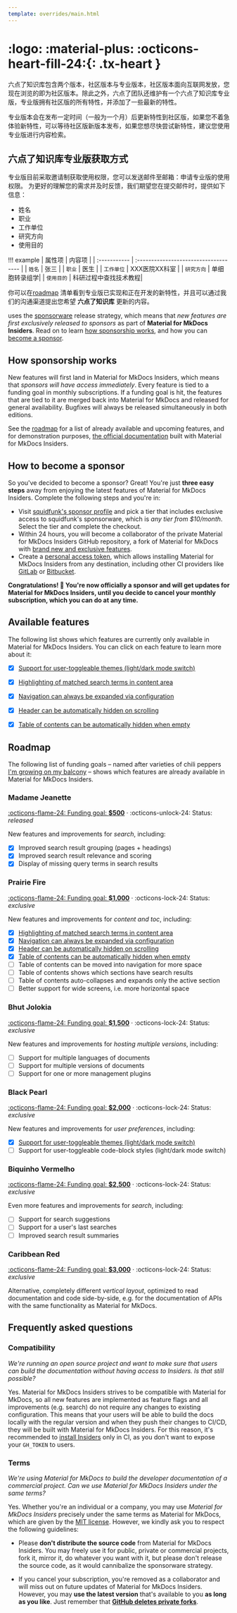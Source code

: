 ```yaml
---
template: overrides/main.html
---
```


# <span hidden>专业版本</span> :logo: :material-plus: :octicons-heart-fill-24:{: .tx-heart }

六点了知识库包含两个版本，社区版本与专业版本，社区版本面向互联网发放，您现在浏览的即为社区版本。除此之外，六点了团队还维护有一个六点了知识库专业版，专业版拥有社区版的所有特性，并添加了一些最新的特性。

专业版本会在发布一定时间（一般为一个月）后更新特性到社区版，如果您不着急体验新特性，可以等待社区版新版本发布，如果您想尽快尝试新特性，建议您使用专业版进行内容检索。

## 六点了知识库专业版获取方式

专业版目前采取邀请制获取使用权限，您可以发送邮件至邮箱：申请专业版的使用权限。
为更好的理解您的需求并及时反馈，我们期望您在提交邮件时，提供如下信息：

- 姓名
-  职业
- 工作单位
- 研究方向
- 使用目的

!!! example
    | 属性项      | 内容项                         |
    | :----------- | :------------------------------------ |
    | `姓名`       | 张三  |
    | `职业`       | 医生 |
    | `工作单位`    | XXX医院XX科室 |
    | `研究方向`    | 单细胞转录组学|
    | `使用目的`    | 科研过程中查找技术教程|



你可以在[roadmap][4] 清单看到专业版已实现和正在开发的新特性，并且可以通过我们的沟通渠道提出您希望 __六点了知识库__ 更新的内容。

uses the [sponsorware][1] release strategy, which means
that _new features are first exclusively released to sponsors_ as part of
__Material for MkDocs Insiders__. Read on to learn [how sponsorship works][2],
and how you can [become a sponsor][3].

[1]: https://github.com/sponsorware/docs
[2]: #how-sponsorship-works
[3]: #how-to-become-a-sponsor

## How sponsorship works

New features will first land in Material for MkDocs Insiders, which means that
_sponsors will have access immediately_. Every feature is tied to a funding
goal in monthly subscriptions. If a funding goal is hit, the features that are
tied to it are merged back into Material for MkDocs and released for general
availability. Bugfixes will always be released simultaneously in both editions.

See the [roadmap][4] for a list of already available and upcoming features, and
for demonstration purposes, [the official documentation][5] built with Material
for MkDocs Insiders.

[4]: #roadmap
[5]: https://squidfunk.github.io/mkdocs-material-insiders/

## How to become a sponsor

So you've decided to become a sponsor? Great! You're just __three easy steps__
away from enjoying the latest features of Material for MkDocs Insiders.
Complete the following steps and you're in:

- Visit [squidfunk's sponsor profile][6] and pick a tier that includes exclusive
  access to squidfunk's sponsorware, which is _any tier from $10/month_. Select
  the tier and complete the checkout.
- Within 24 hours, you will become a collaborator of the private Material for
  MkDocs Insiders GitHub repository, a fork of Material for MkDocs with
  [brand new and exclusive features][7].
- Create a [personal access token][8], which allows installing Material for
  MkDocs Insiders from any destination, including other CI providers like
  [GitLab][9] or [Bitbucket][10].

__Congratulations! :partying_face: You're now officially a sponsor and will
get updates for Material for MkDocs Insiders, until you decide to cancel your
monthly subscription, which you can do at any time.__

[6]: https://github.com/sponsors/squidfunk
[7]: #roadmap
[8]: https://docs.github.com/en/github/authenticating-to-github/creating-a-personal-access-token
[9]: https://gitlab.com
[10]: https://bitbucket.org

## Available features

The following list shows which features are currently only available in Material
for MkDocs Insiders. You can click on each feature to learn more about it:

- [x] [Support for user-toggleable themes (light/dark mode switch)][11]
- [x] [Highlighting of matched search terms in content area][12]
- [x] [Navigation can always be expanded via configuration][13]
- [x] [Header can be automatically hidden on scrolling][14]
- [x] [Table of contents can be automatically hidden when empty][15]

  [11]: setup/changing-the-colors.md#color-palette-toggle
  [12]: setup/setting-up-site-search.md#highlighting-search
  [13]: setup/setting-up-navigation.md#navigation-expansion
  [14]: setup/setting-up-the-header.md#automatic-hiding
  [15]: setup/setting-up-navigation.md#automatic-hiding

## Roadmap

The following list of funding goals – named after varieties of chili peppers 
[I'm growing on my balcony][16] – shows which features are already available
in Material for MkDocs Insiders.

[16]: https://www.instagram.com/squidfunk/

### Madame Jeanette

[:octicons-flame-24: Funding goal: __$500__][6] ·
:octicons-unlock-24: Status: _released_

New features and improvements for _search_, including:

- [x] Improved search result grouping (pages + headings)
- [x] Improved search result relevance and scoring
- [x] Display of missing query terms in search results

### Prairie Fire

[:octicons-flame-24: Funding goal: __$1,000__][6] ·
:octicons-lock-24: Status: _exclusive_

New features and improvements for _content and toc_, including:

- [x] [Highlighting of matched search terms in content area][12]
- [x] [Navigation can always be expanded via configuration][13]
- [x] [Header can be automatically hidden on scrolling][14]
- [x] [Table of contents can be automatically hidden when empty][15]
- [ ] Table of contents can be moved into navigation for more space
- [ ] Table of contents shows which sections have search results
- [ ] Table of contents auto-collapses and expands only the active section
- [ ] Better support for wide screens, i.e. more horizontal space

### Bhut Jolokia

[:octicons-flame-24: Funding goal: __$1,500__][6] ·
:octicons-lock-24: Status: _exclusive_

New features and improvements for _hosting multiple versions_, including:

- [ ] Support for multiple languages of documents 
- [ ] Support for multiple versions of documents
- [ ] Support for one or more management plugins

### Black Pearl

[:octicons-flame-24: Funding goal: __$2,000__][6] ·
:octicons-lock-24: Status: _exclusive_

New features and improvements for _user preferences_, including:

- [x] [Support for user-toggleable themes (light/dark mode switch)][11]
- [ ] Support for user-toggleable code-block styles (light/dark mode switch)

### Biquinho Vermelho

[:octicons-flame-24: Funding goal: __$2,500__][6] ·
:octicons-lock-24: Status: _exclusive_

Even more features and improvements for _search_, including:

- [ ] Support for search suggestions
- [ ] Support for a user's last searches
- [ ] Improved search result summaries

### Caribbean Red

[:octicons-flame-24: Funding goal: __$3,000__][6] ·
:octicons-lock-24: Status: _exclusive_

Alternative, completely different _vertical layout_, optimized to read
documentation and code side-by-side, e.g. for the documentation of APIs with
the same functionality as Material for MkDocs.

## Frequently asked questions

### Compatibility

_We're running an open source project and want to make sure that users can build
the documentation without having access to Insiders. Is that still possible?_

Yes. Material for MkDocs Insiders strives to be compatible with Material for
MkDocs, so all new features are implemented as feature flags and all
improvements (e.g. search) do not require any changes to existing configuration.
This means that your users will be able to build the docs locally with the
regular version and when they push their changes to CI/CD, they will be built
with Material for MkDocs Insiders. For this reason, it's recommended to
[install Insiders][17] only in CI, as you don't want to expose your `GH_TOKEN`
to users.

### Terms

_We're using Material for MkDocs to build the developer documentation of a
commercial project. Can we use Material for MkDocs Insiders under the same
terms?_

Yes. Whether you're an individual or a company, you may use _Material for MkDocs
Insiders_ precisely under the same terms as Material for MkDocs, which are given
by the [MIT license][18]. However, we kindly ask you to respect the following
guidelines:

- Please __don't distribute the source code__ from Material for MkDocs Insiders.
  You may freely use it for public, private or commercial projects, fork it,
  mirror it, do whatever you want with it, but please don't release the source
  code, as it would cannibalize the sponsorware strategy.

- If you cancel your subscription, you're removed as a collaborator and will
  miss out on future updates of Material for MkDocs Insiders. However, you may
  __use the latest version__ that's available to you __as long as you like__.
  Just remember that __[GitHub deletes private forks][19]__.

  [17]: publishing-your-site.md#github-pages
  [18]: license.md
  [19]: https://docs.github.com/en/github/setting-up-and-managing-your-github-user-account/removing-a-collaborator-from-a-personal-repository
